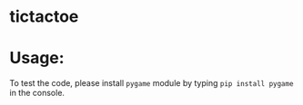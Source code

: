 # tictactoe
# Usage: 

To test the code, please install `pygame` module by typing `pip install pygame` in the console.
